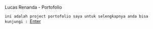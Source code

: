 Lucas Renanda - Portofolio



`ini adalah project portofolio saya untuk selengkapnya anda bisa kunjungi : `[Enter](https://lucasrenanda.github.io)